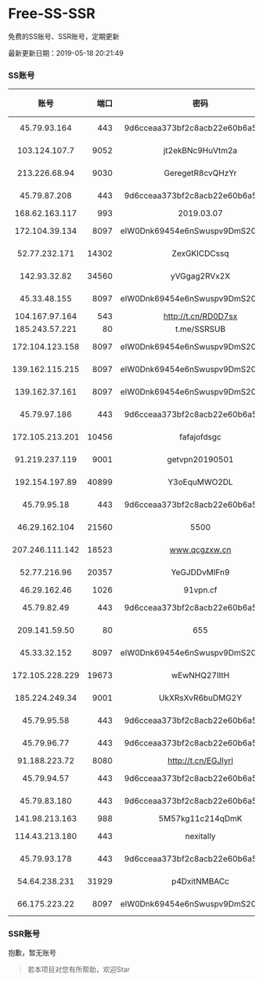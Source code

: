 # Free-SS-SSR

免费的SS账号、SSR账号，定期更新

最新更新日期：2019-05-18 20:21:49 

### SS账号

|账号|端口|密码|加密方式|更新时间|国家|
|:-----:|-----:|:----:|:----:|:----:|:----:|
|45.79.93.164|443|9d6cceaa373bf2c8acb22e60b6a58be6|aes-256-cfb|20:17:15|US|
|103.124.107.7|9052|jt2ekBNc9HuVtm2a|aes-256-cfb|19:52:17|US|
|213.226.68.94|9030|GeregetR8cvQHzYr|aes-256-cfb|20:17:18|DE|
|45.79.87.208|443|9d6cceaa373bf2c8acb22e60b6a58be6|aes-256-cfb|20:17:16|US|
|168.62.163.117|993|2019.03.07|rc4-md5|20:12:17|US|
|172.104.39.134|8097|eIW0Dnk69454e6nSwuspv9DmS201tQ0D|aes-256-cfb|20:17:14|SG|
|52.77.232.171|14302|ZexGKICDCssq|aes-256-cfb|20:17:34|SG|
|142.93.32.82|34560|yVGgag2RVx2X|aes-256-cfb|20:17:17|GB|
|45.33.48.155|8097|eIW0Dnk69454e6nSwuspv9DmS201tQ0D|aes-256-cfb|20:17:17|US|
|104.167.97.164|543|http://t.cn/RD0D7sx|rc4-md5|20:17:15|CA|
|185.243.57.221|80|t.me/SSRSUB|rc4-md5|20:17:16|US|
|172.104.123.158|8097|eIW0Dnk69454e6nSwuspv9DmS201tQ0D|aes-256-cfb|20:17:17|JP|
|139.162.115.215|8097|eIW0Dnk69454e6nSwuspv9DmS201tQ0D|aes-256-cfb|20:17:21|JP|
|139.162.37.161|8097|eIW0Dnk69454e6nSwuspv9DmS201tQ0D|aes-256-cfb|20:17:13|SG|
|45.79.97.186|443|9d6cceaa373bf2c8acb22e60b6a58be6|aes-256-cfb|20:17:17|US|
|172.105.213.201|10456|fafajofdsgc|aes-256-cfb|20:17:06|JP|
|91.219.237.119|9001|getvpn20190501|aes-256-cfb|20:17:18|HU|
|192.154.197.89|40899|Y3oEquMWO2DL|aes-256-cfb|20:17:19|US|
|45.79.95.18|443|9d6cceaa373bf2c8acb22e60b6a58be6|aes-256-cfb|20:17:15|US|
|46.29.162.104|21560|5500|chacha20-ietf|20:17:15|RU|
|207.246.111.142|18523|www.qcgzxw.cn|aes-256-cfb|20:17:12|US|
|52.77.216.96|20357|YeGJDDvMIFn9|aes-256-cfb|20:17:15|SG|
|46.29.162.46|1026|91vpn.cf|rc4-md5|20:17:13|RU|
|45.79.82.49|443|9d6cceaa373bf2c8acb22e60b6a58be6|aes-256-cfb|20:17:15|US|
|209.141.59.50|80|655|aes-256-cfb|20:17:16|US|
|45.33.32.152|8097|eIW0Dnk69454e6nSwuspv9DmS201tQ0D|aes-256-cfb|20:17:13|US|
|172.105.228.229|19673|wEwNHQ27IItH|aes-256-cfb|20:17:17|JP|
|185.224.249.34|9001|UkXRsXvR6buDMG2Y|aes-256-cfb|20:17:14|RU|
|45.79.95.58|443|9d6cceaa373bf2c8acb22e60b6a58be6|aes-256-cfb|20:17:15|US|
|45.79.96.77|443|9d6cceaa373bf2c8acb22e60b6a58be6|aes-256-cfb|20:17:13|US|
|91.188.223.72|8080|http://t.cn/EGJIyrl|rc4-md5|20:17:16|RU|
|45.79.94.57|443|9d6cceaa373bf2c8acb22e60b6a58be6|aes-256-cfb|20:17:14|US|
|45.79.83.180|443|9d6cceaa373bf2c8acb22e60b6a58be6|aes-256-cfb|20:12:09|US|
|141.98.213.163|988|5M57kg11c214qDmK|chacha20|20:17:18|KR|
|114.43.213.180|443|nexitally|aes-128-ctr|20:17:16|TW|
|45.79.93.178|443|9d6cceaa373bf2c8acb22e60b6a58be6|aes-256-cfb|20:17:16|US|
|54.64.238.231|31929|p4DxitNMBACc|aes-256-cfb|20:17:16|JP|
|66.175.223.22|8097|eIW0Dnk69454e6nSwuspv9DmS201tQ0D|aes-256-cfb|20:17:17|US|


### SSR账号

抱歉，暂无账号



> 若本项目对您有所帮助，欢迎Star